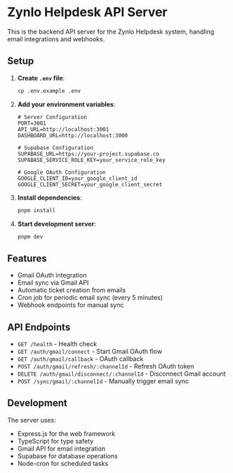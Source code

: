 # Zynlo Helpdesk API Server

This is the backend API server for the Zynlo Helpdesk system, handling email integrations and webhooks.

## Setup

1. **Create `.env` file**:
   ```bash
   cp .env.example .env
   ```

2. **Add your environment variables**:
   ```env
   # Server Configuration
   PORT=3001
   API_URL=http://localhost:3001
   DASHBOARD_URL=http://localhost:3000

   # Supabase Configuration
   SUPABASE_URL=https://your-project.supabase.co
   SUPABASE_SERVICE_ROLE_KEY=your_service_role_key

   # Google OAuth Configuration
   GOOGLE_CLIENT_ID=your_google_client_id
   GOOGLE_CLIENT_SECRET=your_google_client_secret
   ```

3. **Install dependencies**:
   ```bash
   pnpm install
   ```

4. **Start development server**:
   ```bash
   pnpm dev
   ```

## Features

- Gmail OAuth integration
- Email sync via Gmail API
- Automatic ticket creation from emails
- Cron job for periodic email sync (every 5 minutes)
- Webhook endpoints for manual sync

## API Endpoints

- `GET /health` - Health check
- `GET /auth/gmail/connect` - Start Gmail OAuth flow
- `GET /auth/gmail/callback` - OAuth callback
- `POST /auth/gmail/refresh/:channelId` - Refresh OAuth token
- `DELETE /auth/gmail/disconnect/:channelId` - Disconnect Gmail account
- `POST /sync/gmail/:channelId` - Manually trigger email sync

## Development

The server uses:
- Express.js for the web framework
- TypeScript for type safety
- Gmail API for email integration
- Supabase for database operations
- Node-cron for scheduled tasks 